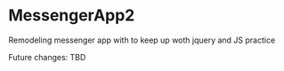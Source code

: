 # MessengerApp2
Remodeling messenger app with to keep up woth jquery and JS practice



Future changes: TBD